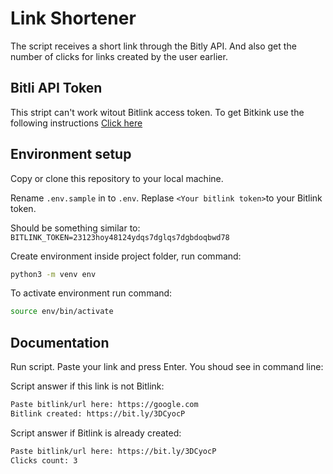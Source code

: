 # Link Shortener

The script receives a short link through the Bitly API. And also get the number of clicks for links created by the user earlier.

## Bitli API Token

This stript can't work witout Bitlink access token. To get Bitkink use the following instructions [Click here](https://support.bitly.com/hc/en-us/articles/230647907-How-do-I-generate-an-OAuth-access-token-for-the-Bitly-API-)

## Environment setup

Copy or clone this repository to your local machine.

Rename `.env.sample` in to `.env`.
Replase `<Your bitlink token>`to your Bitlink token.

Should be something similar to:
```BITLINK_TOKEN=23123hoy48124ydqs7dglqs7dgbdoqbwd78```

Create environment inside project folder, run command:

```sh
python3 -m venv env
```

To activate environment run command:

```sh
source env/bin/activate
```

## Documentation

Run script. Paste your link and press Enter. You shoud see in command line:

Script answer if this link is not Bitlink:

```sh
Paste bitlink/url here: https://google.com
Bitlink created: https://bit.ly/3DCyocP
```

Script answer if Bitlink is already created:

```sh
Paste bitlink/url here: https://bit.ly/3DCyocP
Clicks count: 3
```
